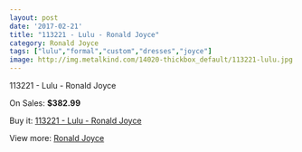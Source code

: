 ```yaml
---
layout: post
date: '2017-02-21'
title: "113221 - Lulu - Ronald Joyce"
category: Ronald Joyce
tags: ["lulu","formal","custom","dresses","joyce"]
image: http://img.metalkind.com/14020-thickbox_default/113221-lulu.jpg
---
```

113221 - Lulu - Ronald Joyce

On Sales: **$382.99**
<a href="https://www.metalkind.com/en/ronald-joyce/6182-113221-lulu.html"><amp-img layout="responsive" width="600" height="600" src="//img.metalkind.com/14020-thickbox_default/113221-lulu.jpg" alt="113221 - Lulu - Ronald Joyce 0" /></a>
<a href="https://www.metalkind.com/en/ronald-joyce/6182-113221-lulu.html"><amp-img layout="responsive" width="600" height="600" src="//img.metalkind.com/14021-thickbox_default/113221-lulu.jpg" alt="113221 - Lulu - Ronald Joyce 1" /></a>

Buy it: [113221 - Lulu - Ronald Joyce](https://www.metalkind.com/en/ronald-joyce/6182-113221-lulu.html "113221 - Lulu - Ronald Joyce")

View more: [Ronald Joyce](https://www.metalkind.com/en/110-ronald-joyce "Ronald Joyce")